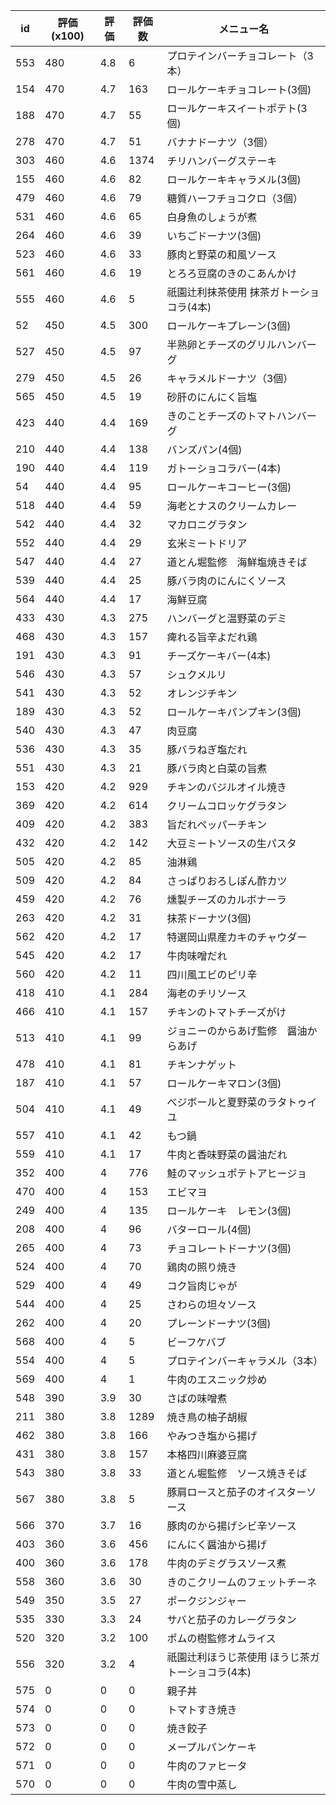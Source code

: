 | id | 評価(x100) | 評価 | 評価数 | メニュー名 |
| -- | ---------- | ---- | ------ | ---------- |
| 553 | 480 | 4.8 | 6 | プロテインバーチョコレート（3本） |
| 154 | 470 | 4.7 | 163 | ロールケーキチョコレート(3個) |
| 188 | 470 | 4.7 | 55 | ロールケーキスイートポテト(3個) |
| 278 | 470 | 4.7 | 51 | バナナドーナツ（3個） |
| 303 | 460 | 4.6 | 1374 | チリハンバーグステーキ |
| 155 | 460 | 4.6 | 82 | ロールケーキキャラメル(3個) |
| 479 | 460 | 4.6 | 79 | 糖質ハーフチョコクロ（3個） |
| 531 | 460 | 4.6 | 65 | 白身魚のしょうが煮 |
| 264 | 460 | 4.6 | 39 | いちごドーナツ(3個) |
| 523 | 460 | 4.6 | 33 | 豚肉と野菜の和風ソース |
| 561 | 460 | 4.6 | 19 | とろろ豆腐のきのこあんかけ |
| 555 | 460 | 4.6 | 5 | 祇園辻利抹茶使用  抹茶ガトーショコラ(4本) |
| 52 | 450 | 4.5 | 300 | ロールケーキプレーン(3個) |
| 527 | 450 | 4.5 | 97 | 半熟卵とチーズのグリルハンバーグ |
| 279 | 450 | 4.5 | 26 | キャラメルドーナツ（3個） |
| 565 | 450 | 4.5 | 19 | 砂肝のにんにく旨塩 |
| 423 | 440 | 4.4 | 169 | きのことチーズのトマトハンバーグ |
| 210 | 440 | 4.4 | 138 | バンズパン(4個) |
| 190 | 440 | 4.4 | 119 | ガトーショコラバー(4本) |
| 54 | 440 | 4.4 | 95 | ロールケーキコーヒー(3個) |
| 518 | 440 | 4.4 | 59 | 海老とナスのクリームカレー |
| 542 | 440 | 4.4 | 32 | マカロニグラタン |
| 552 | 440 | 4.4 | 29 | 玄米ミートドリア |
| 547 | 440 | 4.4 | 27 | 道とん堀監修　海鮮塩焼きそば |
| 539 | 440 | 4.4 | 25 | 豚バラ肉のにんにくソース |
| 564 | 440 | 4.4 | 17 | 海鮮豆腐 |
| 433 | 430 | 4.3 | 275 | ハンバーグと温野菜のデミ |
| 468 | 430 | 4.3 | 157 | 痺れる旨辛よだれ鶏 |
| 191 | 430 | 4.3 | 91 | チーズケーキバー(4本) |
| 546 | 430 | 4.3 | 57 | シュクメルリ |
| 541 | 430 | 4.3 | 52 | オレンジチキン |
| 189 | 430 | 4.3 | 52 | ロールケーキパンプキン(3個) |
| 540 | 430 | 4.3 | 47 | 肉豆腐 |
| 536 | 430 | 4.3 | 35 | 豚バラねぎ塩だれ |
| 551 | 430 | 4.3 | 21 | 豚バラ肉と白菜の旨煮 |
| 153 | 420 | 4.2 | 929 | チキンのバジルオイル焼き |
| 369 | 420 | 4.2 | 614 | クリームコロッケグラタン |
| 409 | 420 | 4.2 | 383 | 旨だれペッパーチキン |
| 432 | 420 | 4.2 | 142 | 大豆ミートソースの生パスタ |
| 505 | 420 | 4.2 | 85 | 油淋鶏 |
| 509 | 420 | 4.2 | 84 | さっぱりおろしぽん酢カツ |
| 459 | 420 | 4.2 | 76 | 燻製チーズのカルボナーラ |
| 263 | 420 | 4.2 | 31 | 抹茶ドーナツ(3個) |
| 562 | 420 | 4.2 | 17 | 特選岡山県産カキのチャウダー |
| 545 | 420 | 4.2 | 17 | 牛肉味噌だれ |
| 560 | 420 | 4.2 | 11 | 四川風エビのピリ辛 |
| 418 | 410 | 4.1 | 284 | 海老のチリソース |
| 466 | 410 | 4.1 | 157 | チキンのトマトチーズがけ |
| 513 | 410 | 4.1 | 99 | ジョニーのからあげ監修　醤油からあげ |
| 478 | 410 | 4.1 | 81 | チキンナゲット |
| 187 | 410 | 4.1 | 57 | ロールケーキマロン(3個) |
| 504 | 410 | 4.1 | 49 | べジボールと夏野菜のラタトゥイユ |
| 557 | 410 | 4.1 | 42 | もつ鍋 |
| 559 | 410 | 4.1 | 17 | 牛肉と香味野菜の醤油だれ |
| 352 | 400 | 4 | 776 | 鮭のマッシュポテトアヒージョ |
| 470 | 400 | 4 | 153 | エビマヨ |
| 249 | 400 | 4 | 135 | ロールケーキ　レモン(3個) |
| 208 | 400 | 4 | 96 | バターロール(4個) |
| 265 | 400 | 4 | 73 | チョコレートドーナツ(3個) |
| 524 | 400 | 4 | 70 | 鶏肉の照り焼き |
| 529 | 400 | 4 | 49 | コク旨肉じゃが |
| 544 | 400 | 4 | 25 | さわらの坦々ソース |
| 262 | 400 | 4 | 20 | プレーンドーナツ(3個) |
| 568 | 400 | 4 | 5 | ビーフケバブ |
| 554 | 400 | 4 | 5 | プロテインバーキャラメル（3本） |
| 569 | 400 | 4 | 1 | 牛肉のエスニック炒め |
| 548 | 390 | 3.9 | 30 | さばの味噌煮 |
| 211 | 380 | 3.8 | 1289 | 焼き鳥の柚子胡椒 |
| 462 | 380 | 3.8 | 166 | やみつき塩から揚げ |
| 431 | 380 | 3.8 | 157 | 本格四川麻婆豆腐 |
| 543 | 380 | 3.8 | 33 | 道とん堀監修　ソース焼きそば |
| 567 | 380 | 3.8 | 5 | 豚肩ロースと茄子のオイスターソース |
| 566 | 370 | 3.7 | 16 | 豚肉のから揚げシビ辛ソース |
| 403 | 360 | 3.6 | 456 | にんにく醤油から揚げ |
| 400 | 360 | 3.6 | 178 | 牛肉のデミグラスソース煮 |
| 558 | 360 | 3.6 | 30 | きのこクリームのフェットチーネ |
| 549 | 350 | 3.5 | 27 | ポークジンジャー |
| 535 | 330 | 3.3 | 24 | サバと茄子のカレーグラタン |
| 520 | 320 | 3.2 | 100 | ポムの樹監修オムライス |
| 556 | 320 | 3.2 | 4 | 祇園辻利ほうじ茶使用  ほうじ茶ガトーショコラ(4本) |
| 575 | 0 | 0 | 0 | 親子丼 |
| 574 | 0 | 0 | 0 | トマトすき焼き |
| 573 | 0 | 0 | 0 | 焼き餃子 |
| 572 | 0 | 0 | 0 | メープルパンケーキ |
| 571 | 0 | 0 | 0 | 牛肉のファヒータ |
| 570 | 0 | 0 | 0 | 牛肉の雪中蒸し |
